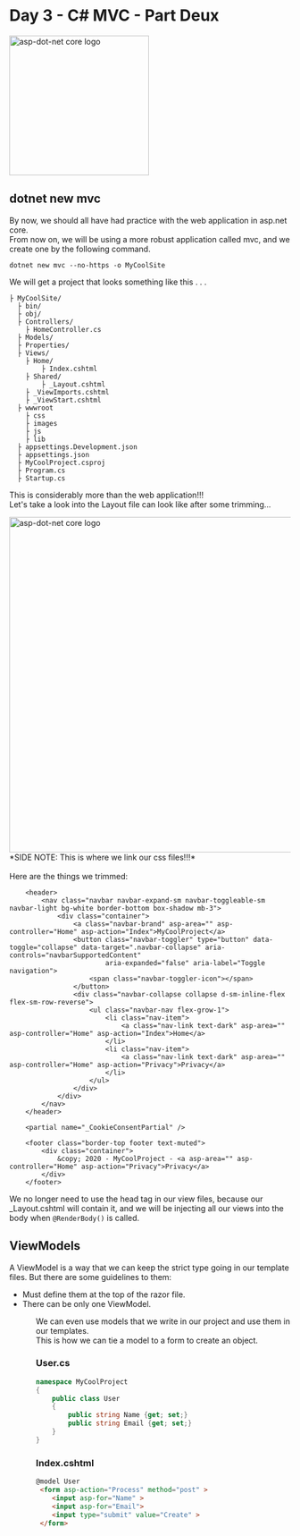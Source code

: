 # Day 3 - C# MVC - Part Deux

<img src="https://upload.wikimedia.org/wikipedia/commons/e/ee/.NET_Core_Logo.svg" alt="asp-dot-net core logo" height="250px" />

## dotnet new mvc

By now, we should all have had practice with the web application in asp.net core.<br>
From now on, we will be using a more robust application called mvc, and we create one by the following command.

```
dotnet new mvc --no-https -o MyCoolSite
```

We will get a project that looks something like this . . .

```
├ MyCoolSite/
  ├ bin/
  ├ obj/
  ├ Controllers/
    ├ HomeController.cs
  ├ Models/
  ├ Properties/
  ├ Views/
    ├ Home/
        ├ Index.cshtml
    ├ Shared/
        ├ _Layout.cshtml
    ├ _ViewImports.cshtml
    ├ _ViewStart.cshtml
  ├ wwwroot
    ├ css
    ├ images
    ├ js
    ├ lib
  ├ appsettings.Development.json
  ├ appsettings.json
  ├ MyCoolProject.csproj
  ├ Program.cs
  ├ Startup.cs
```

This is considerably more than the web application!!!<br>
Let's take a look into the Layout file can look like after some trimming...

<img src="https://github.com/wgoode3/c-sharp-lectures/blob/master/assets/Screen%20Shot%202020-04-13%20at%201.37.11%20PM.png" alt="asp-dot-net core logo" height="600px" />
*SIDE NOTE: This is where we link our css files!!!*<br>
<br>
Here are the things we trimmed:

```
    <header>
        <nav class="navbar navbar-expand-sm navbar-toggleable-sm navbar-light bg-white border-bottom box-shadow mb-3">
            <div class="container">
                <a class="navbar-brand" asp-area="" asp-controller="Home" asp-action="Index">MyCoolProject</a>
                <button class="navbar-toggler" type="button" data-toggle="collapse" data-target=".navbar-collapse" aria-controls="navbarSupportedContent"
                        aria-expanded="false" aria-label="Toggle navigation">
                    <span class="navbar-toggler-icon"></span>
                </button>
                <div class="navbar-collapse collapse d-sm-inline-flex flex-sm-row-reverse">
                    <ul class="navbar-nav flex-grow-1">
                        <li class="nav-item">
                            <a class="nav-link text-dark" asp-area="" asp-controller="Home" asp-action="Index">Home</a>
                        </li>
                        <li class="nav-item">
                            <a class="nav-link text-dark" asp-area="" asp-controller="Home" asp-action="Privacy">Privacy</a>
                        </li>
                    </ul>
                </div>
            </div>
        </nav>
    </header>
```
```
    <partial name="_CookieConsentPartial" />
```
```
    <footer class="border-top footer text-muted">
        <div class="container">
            &copy; 2020 - MyCoolProject - <a asp-area="" asp-controller="Home" asp-action="Privacy">Privacy</a>
        </div>
    </footer>
```

We no longer need to use the head tag in our view files, because our _Layout.cshtml will contain it, and we will be injecting all our views into the body when `@RenderBody()` is called.

## ViewModels

A ViewModel is a way that we can keep the strict type going in our template files. But there are some guidelines to them:
<ul>
    <li>Must define them at the top of the razor file.</li>
    <li>There can be only one ViewModel.</li>
<ul>

We can even use models that we write in our project and use them in our templates.<br>
This is how we can tie a model to a form to create an object.

### User.cs
```cs
namespace MyCoolProject
{
    public class User
    {
        public string Name {get; set;}
        public string Email {get; set;}
    }
}
```

### Index.cshtml
```html
@model User
 <form asp-action="Process" method="post" >
    <input asp-for="Name" >
    <input asp-for="Email">
    <input type="submit" value="Create" >
 </form>
```
